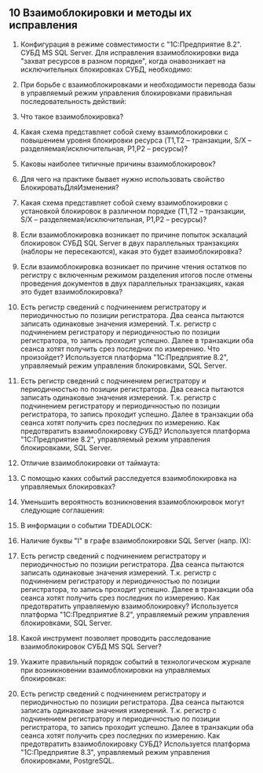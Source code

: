 ## 10 Взаимоблокировки и методы их исправления

1. Конфигурация в режиме совместимости с "1С:Предприятие 8.2". СУБД MS SQL Server. Для исправления взаимоблокировки вида "захват ресурсов в разном порядке", когда онавозникает на исключительных блокировках СУБД, необходимо:
> 

2. При борьбе с взаимоблокировками и необходимости перевода базы в управляемый режим управления блокировками правильная последовательность действий:
> 

3. Что такое взаимоблокировка?
> 

4. Какая схема представляет собой схему взаимоблокировки с повышением уровня блокировки ресурса (T1,T2 – транзакции, S/X –разделяемая/исключительная, Р1,Р2 – ресурсы)?
> 

5. Каковы наиболее типичные причины взаимоблокировок?
> 

6. Для чего на практике бывает нужно использовать свойство БлокироватьДляИзменения?
> 

7. Какая схема представляет собой схему взаимоблокировки с установкой блокировок в различном порядке (T1,T2 – транзакции, S/X – разделяемая/исключительная, Р1,Р2 – ресурсы)?
> 

8. Если взаимоблокировка возникает по причине попыток эскалаций блокировок СУБД SQL Server в двух параллельных транзакциях (наблоры не пересекаются), какая это будет взаимоблокировка?
> 

9. Если взаимоблокировка возникает по причине чтения остатков по регистру с включенным режимом разделения итогов после отмены проведения документов в двух параллельных транзакциях, какая это будет взаимоблокировка?
> 

10. Есть регистр сведений с подчинением регистратору и периодичностью по позиции регистратора. Два сеанса пытаются записать одинаковые значения измерений. Т.к. регистр с подчинением регистратору и периодичностью по позиции регистратора, то запись проходит успешно. Далее в транзакции оба сеанса хотят получить срез последних по измерению. Что произойдет? Используется платформа "1С:Предприятие 8.2", управляемый режим управления блокировками, SQL Server.
> 

11. Есть регистр сведений с подчинением регистратору и периодичностью по позиции регистратора. Два сеанса пытаются записать одинаковые значения измерений. Т.к. регистр с подчинением регистратору и периодичностью по позиции регистратора, то запись проходит успешно. Далее в транзакции оба сеанса хотят получить срез последних по измерению. Как предотвратить взаимоблокировку СУБД? Используется платформа "1С:Предприятие 8.2", управляемый режим управления блокировками, SQL Server.
> 

12. Отличие взаимоблокировки от таймаута:
> 

13. С помощью каких событий расследуется взаимоблокировка на управляемых блокировках?
> 

14. Уменьшить вероятность возникновения взаимоблокировок могут следующие соглашения:
> 

15. В информации о событии TDEADLOCK:
> 

16. Наличие буквы "I" в графе взаимоблокировки SQL Server (напр. IX):
> 

17. Есть регистр сведений с подчинением регистратору и периодичностью по позиции регистратора. Два сеанса пытаются записать одинаковые значения измерений. Т.к. регистр с подчинением регистратору и периодичностью по позиции регистратора, то запись проходит успешно. Далее в транзакции оба сеанса хотят получить срез последних по измерению. Как предотвратить управляемую взаимоблокировку? Используется платформа "1С:Предприятие 8.2", управляемый режим управления блокировками, SQL Server.
> 

18. Какой инструмент позволяет проводить расследование взаимоблокировок СУБД MS SQL Server?
> 

19. Укажите правильный порядок событий в технологическом журнале при возникновении взаимоблокировки на управляемых блокировках:
> 

20. Есть регистр сведений с подчинением регистратору и периодичностью по позиции регистратора. Два сеанса пытаются записать одинаковые значения измерений. Т.к. регистр с подчинением регистратору и периодичностью по позиции регистратора, то запись проходит успешно. Далее в транзакции оба сеанса хотят получить срез последних по измерению. Как предотвратить взаимоблокировку СУБД? Используется платформа "1С:Предприятие 8.3", управляемый режим управления блокировками, PostgreSQL.
> 


